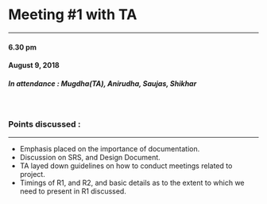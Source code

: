 # Meeting #1 with TA
---

#### 6.30 pm
#### August 9, 2018

##### In attendance : Mugdha(TA), Anirudha, Saujas, Shikhar
&nbsp;
### Points discussed :
------
- Emphasis placed on the importance of documentation. 
- Discussion on SRS, and Design Document.
- TA layed down guidelines on how to conduct meetings related to project.
- Timings of R1, and R2, and basic details as to the extent to which we need to present in R1 discussed.
